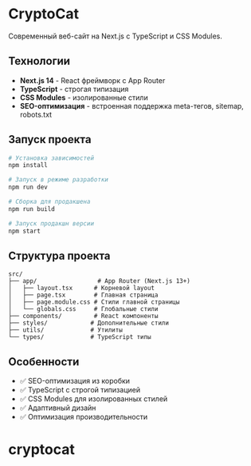# CryptoCat

Современный веб-сайт на Next.js с TypeScript и CSS Modules.

## Технологии

- **Next.js 14** - React фреймворк с App Router
- **TypeScript** - строгая типизация
- **CSS Modules** - изолированные стили
- **SEO-оптимизация** - встроенная поддержка meta-тегов, sitemap, robots.txt

## Запуск проекта

```bash
# Установка зависимостей
npm install

# Запуск в режиме разработки
npm run dev

# Сборка для продакшена
npm run build

# Запуск продакшн версии
npm start
```

## Структура проекта

```
src/
├── app/                 # App Router (Next.js 13+)
│   ├── layout.tsx      # Корневой layout
│   ├── page.tsx        # Главная страница
│   ├── page.module.css # Стили главной страницы
│   └── globals.css     # Глобальные стили
├── components/         # React компоненты
├── styles/            # Дополнительные стили
├── utils/             # Утилиты
└── types/             # TypeScript типы
```

## Особенности

- ✅ SEO-оптимизация из коробки
- ✅ TypeScript с строгой типизацией
- ✅ CSS Modules для изолированных стилей
- ✅ Адаптивный дизайн
- ✅ Оптимизация производительности
# cryptocat
